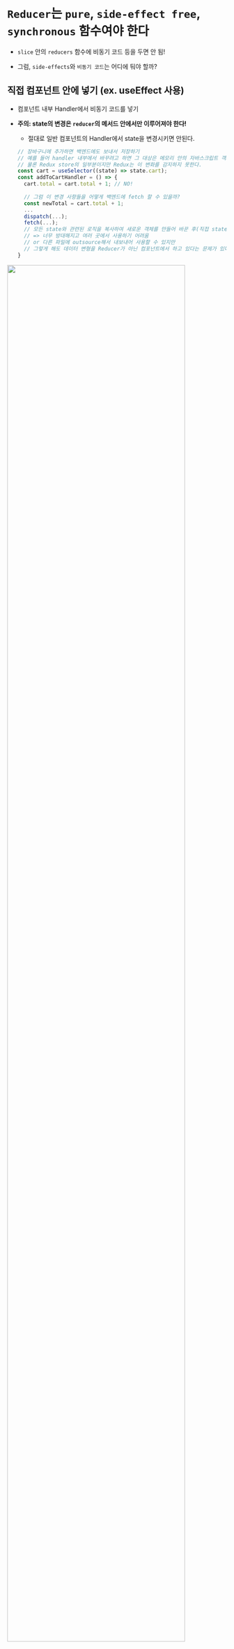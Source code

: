 # `Reducer`는 `pure`, `side-effect free`, `synchronous` 함수여야 한다

- `slice` 안의 `reducers` 함수에 비동기 코드 등을 두면 안 됨!

- 그럼, `side-effects`와 `비동기 코드`는 어디에 둬야 할까?

## 직접 컴포넌트 안에 넣기 (ex. useEffect 사용)

- 컴포넌트 내부 Handler에서 비동기 코드를 넣기
- **주의: state의 변경은 `reducer`의 메서드 안에서만 이루어져야 한다!**

  - 절대로 일반 컴포넌트의 Handler에서 state을 변경시키면 안된다.

  ```js
  // 장바구니에 추가하면 백엔드에도 보내서 저장하기
  // 예를 들어 handler 내부에서 바꾸려고 하면 그 대상은 메모리 안의 자바스크립트 객체가 된다.
  // 물론 Redux store의 일부분이지만 Redux는 이 변화를 감지하지 못한다.
  const cart = useSelector((state) => state.cart);
  const addToCartHandler = () => {
    cart.total = cart.total + 1; // NO!
    
    // 그럼 이 변경 사항들을 어떻게 백엔드에 fetch 할 수 있을까?
    const newTotal = cart.total + 1;
    ...
    dispatch(...);
    fetch(...);
    // 모든 state와 관련된 로직을 복사하여 새로운 객체를 만들어 바꾼 후(직접 state 변경을 하지 않기 위해서) dispatch와 fetch를 한다.
    // => 너무 방대해지고 여러 곳에서 사용하기 어려움
    // or 다른 파일에 outsource해서 내보내어 사용할 수 있지만
    // 그렇게 해도 데이터 변형을 Reducer가 아닌 컴포넌트에서 하고 있다는 문제가 있다.
  }
  ```

<img src="01_React/img/redux2.PNG" width="90%" />

- `useEffect()` 와 함께 사용하기

```js
// App.js

const cart = useSelector((state) => state.cart);
  useEffect(() => {
    dispatch(...);
    fetch(
      "https://.../cart.json",
      { method: "PUT", body: JSON.stringify(cart) }
    );
    dispatch(...);
    // ...
  }, [cart]);
```

- 문제: 앱이 시작될 때 실행되어 초기(빈) 카트를 백엔드에 보내고 거기에 저장된 모든 데이터를 덮어쓴다.

<br/><br/>

## 자체 `Action creators` 함수 안에 두기 (267)

- `Toolkit`이 자동으로 생성한 Actions을 사용하지 않고 자체 제작하여 사용

### Thunk

- `action`을 무언가 완료될 때까지 지연시키는 함수
  - 다른 코드를 먼저 실행시킨 다음, 우리가 원하는 `action`을 나중에 dispatch 한다.
  - `An action creator function that does NOT return the action itself but another function which eventually returns the action`
  - **여러 컴포넌트에 많은 로직을 넣지 않고 작게 유지 가능**

- `redux toolkit`을 사용하면 `action creator`를 직접 만들어 주진 않았었다.
  - `slice`의 `actions` 안에 있는 reducer의 메서드 이름으로 자동 생성해 주기 때문에
  - 그래서 thunk를 만들 때에도 action 객체를 return 할 필요가 없다.

  ```js
  const cartSlice = createSlice({
    reducers: {
      addItemToCart(state, action) { // 직접 action 객체를 생성해주지 않아도 자동으로 처리 ({type: '', ...} )
        // ...
      },
    },
  });

  // action creator thunk
  const sendCartData = (cartData) => {
    // return {type:'', payload: ...}
    return (dispatch) => {
      diaptch(...)
    };
  };
  export const cartAction = cartSlice.actions;
  ```

- 위에서 만든 `action creator`에서는 **비동기 코드**나 **side-effect**를 사용할 수 있다.
  - 위 코드에서 `dispatch`를 실행하기 전에는 아직 reducer에 도달하지 않은 상태이며
  - reducer 안에서 실행하고 있지 않으므로 독립적인 자바스크립트 함수이다.
  -

- 예제 코드

```js
// cart-actions.js
// ...
// redux가 아래 함수를 실행해주고 반환된 함수의 인자에 dispatch 자동 할당해준다.
export const sendCartData = (cart) => {
  return async (dispatch) => {
    dispatch(...);

    const sendRequest = async () => {
      const response = await fetch(
        "https://...",
        { method: "PUT", body: JSON.stringify(cart) }
      );

      if (!response.ok) {
        throw new Error("err");
      }
    };
    
    try {
      await sendRequest();
      dispatch(...)
      );
    } catch (error) {
      dispatch(...)
      );
    }
    
  };
};
```

<br><br><br>
<출처>

- Udemy: React 완벽 가이드
